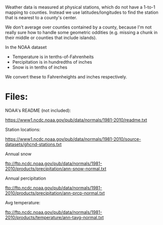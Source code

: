 
Weather data is measured at physical stations, which do not have a 1-to-1 mapping to counties.  Instead we use latitudes/longitudes to find the station that is nearest to a county's center.

We don't average over counties contained by a county, because I'm not really sure how to handle some geometric oddities (e.g. missing a chunk in their middle or counties that include islands).

In the NOAA dataset
- Temperature is in tenths-of-Fahrenheits
- Percipitation is in hundredths of inches
- Snow is in tenths of inches

We convert these to Fahrenheights and inches respectively.

# Files:

NOAA's README (not included):

https://www1.ncdc.noaa.gov/pub/data/normals/1981-2010/readme.txt

Station locations:

https://www1.ncdc.noaa.gov/pub/data/normals/1981-2010/source-datasets/ghcnd-stations.txt

Annual snow

ftp://ftp.ncdc.noaa.gov/pub/data/normals/1981-2010/products/precipitation/ann-snow-normal.txt

Annual percipitation

ftp://ftp.ncdc.noaa.gov/pub/data/normals/1981-2010/products/precipitation/ann-prcp-normal.txt

Avg temperature:

ftp://ftp.ncdc.noaa.gov/pub/data/normals/1981-2010/products/temperature/ann-tavg-normal.txt